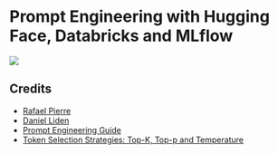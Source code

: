 # Prompt Engineering with Hugging Face, Databricks and MLflow

<img src="https://github.com/rafaelvp-db/databricks-llm-workshop/blob/main/img/header.png?raw=true" />

## Credits

* [Rafael Pierre](https://github.com/rafaelvp-db)
* [Daniel Liden](https://github.com/djliden)
* [Prompt Engineering Guide](https://www.promptingguide.ai/)
* [Token Selection Strategies: Top-K, Top-p and Temperature](https://peterchng.com/blog/2023/05/02/token-selection-strategies-top-k-top-p-and-temperature/)
